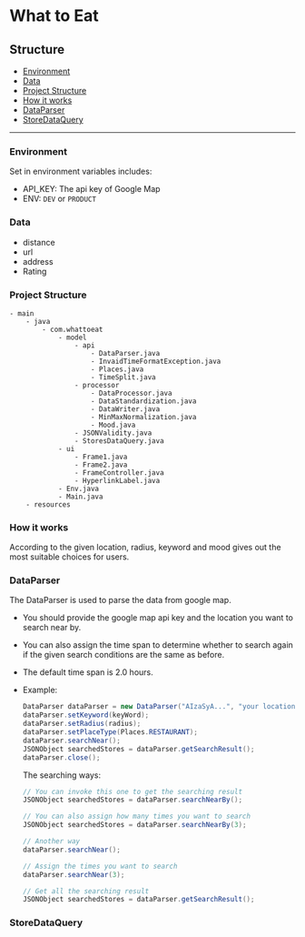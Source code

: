 
# What to Eat

## Structure
- [Environment](#environment)
- [Data](#data)
- [Project Structure](#project-structure)
- [How it works](#how-it-works)
- [DataParser](#dataparser)
- [StoreDataQuery](#storedataquery)


---

### Environment
Set in environment variables includes:
- API_KEY: The api key of Google Map
- ENV: `DEV` or `PRODUCT`

### Data
- distance
- url
- address
- Rating

### Project Structure
```
- main
    - java
        - com.whattoeat
            - model
                - api
                    - DataParser.java
                    - InvaidTimeFormatException.java
                    - Places.java
                    - TimeSplit.java
                - processor
                    - DataProcessor.java
                    - DataStandardization.java
                    - DataWriter.java
                    - MinMaxNormalization.java
                    - Mood.java
                - JSONValidity.java
                - StoresDataQuery.java
            - ui
                - Frame1.java
                - Frame2.java
                - FrameController.java
                - HyperlinkLabel.java
            - Env.java
            - Main.java
    - resources
```
### How it works
According to the given location, radius, keyword and mood gives out the most suitable choices for users.

### DataParser
The DataParser is used to parse the data from google map.
- You should provide the google map api key and the location you want to search near by.
- You can also assign the time span to determine whether to search again if the given search conditions are the same as before.
- The default time span is 2.0 hours.


- Example:
    ```java
    DataParser dataParser = new DataParser("AIzaSyA...", "your location", 2.0);
    dataParser.setKeyword(keyWord);
    dataParser.setRadius(radius);
    dataParser.setPlaceType(Places.RESTAURANT);
    dataParser.searchNear();
    JSONObject searchedStores = dataParser.getSearchResult();
    dataParser.close();
    ```

  The searching ways:
    ```java
    // You can invoke this one to get the searching result
    JSONObject searchedStores = dataParser.searchNearBy();
    
    // You can also assign how many times you want to search
    JSONObject searchedStores = dataParser.searchNearBy(3);
    
    // Another way
    dataParser.searchNear();
    
    // Assign the times you want to search
    dataParser.searchNear(3);
    
    // Get all the searching result
    JSONObject searchedStores = dataParser.getSearchResult();
    ```

### StoreDataQuery
